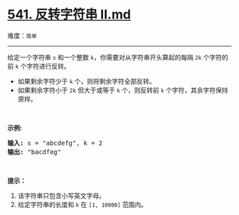 # [541. 反转字符串 II.md](https://leetcode-cn.com/problems/reverse-string-ii)

难度：`简单`

---

<p>给定一个字符串 <code>s</code> 和一个整数 <code>k</code>，你需要对从字符串开头算起的每隔&nbsp;<code>2k</code> 个字符的前 <code>k</code> 个字符进行反转。</p>

<ul>
	<li>如果剩余字符少于 <code>k</code> 个，则将剩余字符全部反转。</li>
	<li>如果剩余字符小于 <code>2k</code> 但大于或等于 <code>k</code> 个，则反转前 <code>k</code> 个字符，其余字符保持原样。</li>
</ul>

<p>&nbsp;</p>

<p><strong>示例:</strong></p>

<pre><strong>输入:</strong> s = &quot;abcdefg&quot;, k = 2
<strong>输出:</strong> &quot;bacdfeg&quot;
</pre>

<p>&nbsp;</p>

<p><strong>提示：</strong></p>

<ol>
	<li>该字符串只包含小写英文字母。</li>
	<li>给定字符串的长度和 <code>k</code> 在 <code>[1, 10000]</code> 范围内。</li>
</ol>
